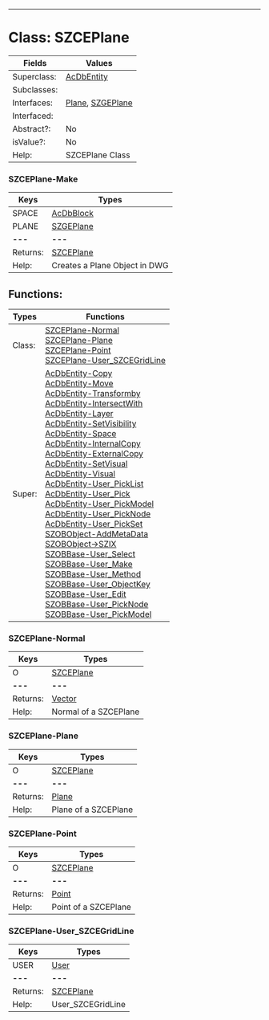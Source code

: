 ---------

# Class:	SZCEPlane

| Fields | Values |
| --------- | --------- |
| Superclass: | [AcDbEntity](AcDbEntity.html) |
| Subclasses: |  |
| Interfaces: | [Plane](Plane.html), [SZGEPlane](SZGEPlane.html) |
| Interfaced: |  |
| Abstract?: | No |
| isValue?: | No |
| Help: | SZCEPlane Class |

### SZCEPlane-Make

| Keys | Types |
| --------- | --------- |
| SPACE | [AcDbBlock](AcDbBlock.html) |
| PLANE | [SZGEPlane](SZGEPlane.html) |
| **---** | **---** |
| Returns: | [SZCEPlane](SZCEPlane.html) |
| Help: | Creates a Plane Object in DWG |


## Functions:

| Types | Functions |
| --------- | --------- |
| Class: | [SZCEPlane-Normal](#SZCEPlane-Normal) <br> [SZCEPlane-Plane](#SZCEPlane-Plane) <br> [SZCEPlane-Point](#SZCEPlane-Point) <br> [SZCEPlane-User_SZCEGridLine](#SZCEPlane-User_SZCEGridLine) |
| Super: | [AcDbEntity-Copy](AcDbEntity.html) <br> [AcDbEntity-Move](AcDbEntity.html) <br> [AcDbEntity-Transformby](AcDbEntity.html) <br> [AcDbEntity-IntersectWith](AcDbEntity.html) <br> [AcDbEntity-Layer](AcDbEntity.html) <br> [AcDbEntity-SetVisibility](AcDbEntity.html) <br> [AcDbEntity-Space](AcDbEntity.html) <br> [AcDbEntity-InternalCopy](AcDbEntity.html) <br> [AcDbEntity-ExternalCopy](AcDbEntity.html) <br> [AcDbEntity-SetVisual](AcDbEntity.html) <br> [AcDbEntity-Visual](AcDbEntity.html) <br> [AcDbEntity-User_PickList](AcDbEntity.html) <br> [AcDbEntity-User_Pick](AcDbEntity.html) <br> [AcDbEntity-User_PickModel](AcDbEntity.html) <br> [AcDbEntity-User_PickNode](AcDbEntity.html) <br> [AcDbEntity-User_PickSet](AcDbEntity.html) <br> [SZOBObject-AddMetaData](SZOBObject.html) <br> [SZOBObject->SZIX](SZOBObject.html) <br> [SZOBBase-User_Select](SZOBBase.html) <br> [SZOBBase-User_Make](SZOBBase.html) <br> [SZOBBase-User_Method](SZOBBase.html) <br> [SZOBBase-User_ObjectKey](SZOBBase.html) <br> [SZOBBase-User_Edit](SZOBBase.html) <br> [SZOBBase-User_PickNode](SZOBBase.html) <br> [SZOBBase-User_PickModel](SZOBBase.html) |


### SZCEPlane-Normal

| Keys | Types |
| --------- | --------- |
| O | [SZCEPlane](SZCEPlane.html) |
| **---** | **---** |
| Returns: | [Vector](Vector.html) |
| Help: | Normal of a SZCEPlane |

### SZCEPlane-Plane

| Keys | Types |
| --------- | --------- |
| O | [SZCEPlane](SZCEPlane.html) |
| **---** | **---** |
| Returns: | [Plane](Plane.html) |
| Help: | Plane of a SZCEPlane |

### SZCEPlane-Point

| Keys | Types |
| --------- | --------- |
| O | [SZCEPlane](SZCEPlane.html) |
| **---** | **---** |
| Returns: | [Point](Point.html) |
| Help: | Point of a SZCEPlane |

### SZCEPlane-User_SZCEGridLine

| Keys | Types |
| --------- | --------- |
| USER | [User](User.html) |
| **---** | **---** |
| Returns: | [SZCEPlane](SZCEPlane.html) |
| Help: | User_SZCEGridLine |

